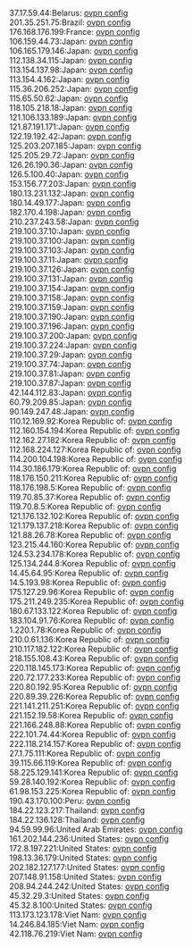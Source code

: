 37.17.59.44:Belarus: [ovpn config](vpn/37_17_59_44.ovpn)  
201.35.251.75:Brazil: [ovpn config](vpn/201_35_251_75.ovpn)  
176.168.176.199:France: [ovpn config](vpn/176_168_176_199.ovpn)  
106.159.44.73:Japan: [ovpn config](vpn/106_159_44_73.ovpn)  
106.165.179.146:Japan: [ovpn config](vpn/106_165_179_146.ovpn)  
112.138.34.115:Japan: [ovpn config](vpn/112_138_34_115.ovpn)  
113.154.137.98:Japan: [ovpn config](vpn/113_154_137_98.ovpn)  
113.154.4.162:Japan: [ovpn config](vpn/113_154_4_162.ovpn)  
115.36.206.252:Japan: [ovpn config](vpn/115_36_206_252.ovpn)  
115.65.50.62:Japan: [ovpn config](vpn/115_65_50_62.ovpn)  
118.105.218.18:Japan: [ovpn config](vpn/118_105_218_18.ovpn)  
121.106.133.189:Japan: [ovpn config](vpn/121_106_133_189.ovpn)  
121.87.191.171:Japan: [ovpn config](vpn/121_87_191_171.ovpn)  
122.19.192.42:Japan: [ovpn config](vpn/122_19_192_42.ovpn)  
125.203.207.185:Japan: [ovpn config](vpn/125_203_207_185.ovpn)  
125.205.29.72:Japan: [ovpn config](vpn/125_205_29_72.ovpn)  
126.26.190.36:Japan: [ovpn config](vpn/126_26_190_36.ovpn)  
126.5.100.40:Japan: [ovpn config](vpn/126_5_100_40.ovpn)  
153.156.77.203:Japan: [ovpn config](vpn/153_156_77_203.ovpn)  
180.13.231.132:Japan: [ovpn config](vpn/180_13_231_132.ovpn)  
180.14.49.177:Japan: [ovpn config](vpn/180_14_49_177.ovpn)  
182.170.4.198:Japan: [ovpn config](vpn/182_170_4_198.ovpn)  
210.237.243.58:Japan: [ovpn config](vpn/210_237_243_58.ovpn)  
219.100.37.10:Japan: [ovpn config](vpn/219_100_37_10.ovpn)  
219.100.37.100:Japan: [ovpn config](vpn/219_100_37_100.ovpn)  
219.100.37.103:Japan: [ovpn config](vpn/219_100_37_103.ovpn)  
219.100.37.11:Japan: [ovpn config](vpn/219_100_37_11.ovpn)  
219.100.37.126:Japan: [ovpn config](vpn/219_100_37_126.ovpn)  
219.100.37.131:Japan: [ovpn config](vpn/219_100_37_131.ovpn)  
219.100.37.154:Japan: [ovpn config](vpn/219_100_37_154.ovpn)  
219.100.37.158:Japan: [ovpn config](vpn/219_100_37_158.ovpn)  
219.100.37.159:Japan: [ovpn config](vpn/219_100_37_159.ovpn)  
219.100.37.190:Japan: [ovpn config](vpn/219_100_37_190.ovpn)  
219.100.37.196:Japan: [ovpn config](vpn/219_100_37_196.ovpn)  
219.100.37.200:Japan: [ovpn config](vpn/219_100_37_200.ovpn)  
219.100.37.224:Japan: [ovpn config](vpn/219_100_37_224.ovpn)  
219.100.37.29:Japan: [ovpn config](vpn/219_100_37_29.ovpn)  
219.100.37.74:Japan: [ovpn config](vpn/219_100_37_74.ovpn)  
219.100.37.81:Japan: [ovpn config](vpn/219_100_37_81.ovpn)  
219.100.37.87:Japan: [ovpn config](vpn/219_100_37_87.ovpn)  
42.144.112.83:Japan: [ovpn config](vpn/42_144_112_83.ovpn)  
60.79.209.85:Japan: [ovpn config](vpn/60_79_209_85.ovpn)  
90.149.247.48:Japan: [ovpn config](vpn/90_149_247_48.ovpn)  
110.12.169.92:Korea Republic of: [ovpn config](vpn/110_12_169_92.ovpn)  
112.160.154.194:Korea Republic of: [ovpn config](vpn/112_160_154_194.ovpn)  
112.162.27.182:Korea Republic of: [ovpn config](vpn/112_162_27_182.ovpn)  
112.168.224.127:Korea Republic of: [ovpn config](vpn/112_168_224_127.ovpn)  
114.200.104.198:Korea Republic of: [ovpn config](vpn/114_200_104_198.ovpn)  
114.30.186.179:Korea Republic of: [ovpn config](vpn/114_30_186_179.ovpn)  
118.176.150.211:Korea Republic of: [ovpn config](vpn/118_176_150_211.ovpn)  
118.176.198.5:Korea Republic of: [ovpn config](vpn/118_176_198_5.ovpn)  
119.70.85.37:Korea Republic of: [ovpn config](vpn/119_70_85_37.ovpn)  
119.70.8.5:Korea Republic of: [ovpn config](vpn/119_70_8_5.ovpn)  
121.176.132.102:Korea Republic of: [ovpn config](vpn/121_176_132_102.ovpn)  
121.179.137.218:Korea Republic of: [ovpn config](vpn/121_179_137_218.ovpn)  
121.88.26.78:Korea Republic of: [ovpn config](vpn/121_88_26_78.ovpn)  
123.215.44.160:Korea Republic of: [ovpn config](vpn/123_215_44_160.ovpn)  
124.53.234.178:Korea Republic of: [ovpn config](vpn/124_53_234_178.ovpn)  
125.134.244.8:Korea Republic of: [ovpn config](vpn/125_134_244_8.ovpn)  
14.45.64.95:Korea Republic of: [ovpn config](vpn/14_45_64_95.ovpn)  
14.5.193.98:Korea Republic of: [ovpn config](vpn/14_5_193_98.ovpn)  
175.127.29.96:Korea Republic of: [ovpn config](vpn/175_127_29_96.ovpn)  
175.211.249.235:Korea Republic of: [ovpn config](vpn/175_211_249_235.ovpn)  
180.67.133.122:Korea Republic of: [ovpn config](vpn/180_67_133_122.ovpn)  
183.104.91.76:Korea Republic of: [ovpn config](vpn/183_104_91_76.ovpn)  
1.220.1.78:Korea Republic of: [ovpn config](vpn/1_220_1_78.ovpn)  
210.0.61.136:Korea Republic of: [ovpn config](vpn/210_0_61_136.ovpn)  
210.117.182.122:Korea Republic of: [ovpn config](vpn/210_117_182_122.ovpn)  
218.155.108.43:Korea Republic of: [ovpn config](vpn/218_155_108_43.ovpn)  
220.118.145.173:Korea Republic of: [ovpn config](vpn/220_118_145_173.ovpn)  
220.72.177.233:Korea Republic of: [ovpn config](vpn/220_72_177_233.ovpn)  
220.80.192.95:Korea Republic of: [ovpn config](vpn/220_80_192_95.ovpn)  
220.89.39.226:Korea Republic of: [ovpn config](vpn/220_89_39_226.ovpn)  
221.141.211.251:Korea Republic of: [ovpn config](vpn/221_141_211_251.ovpn)  
221.152.19.58:Korea Republic of: [ovpn config](vpn/221_152_19_58.ovpn)  
221.166.248.88:Korea Republic of: [ovpn config](vpn/221_166_248_88.ovpn)  
222.101.74.44:Korea Republic of: [ovpn config](vpn/222_101_74_44.ovpn)  
222.118.214.157:Korea Republic of: [ovpn config](vpn/222_118_214_157.ovpn)  
27.1.75.111:Korea Republic of: [ovpn config](vpn/27_1_75_111.ovpn)  
39.115.66.119:Korea Republic of: [ovpn config](vpn/39_115_66_119.ovpn)  
58.225.129.141:Korea Republic of: [ovpn config](vpn/58_225_129_141.ovpn)  
59.28.140.192:Korea Republic of: [ovpn config](vpn/59_28_140_192.ovpn)  
61.98.153.225:Korea Republic of: [ovpn config](vpn/61_98_153_225.ovpn)  
190.43.170.100:Peru: [ovpn config](vpn/190_43_170_100.ovpn)  
184.22.123.217:Thailand: [ovpn config](vpn/184_22_123_217.ovpn)  
184.22.136.128:Thailand: [ovpn config](vpn/184_22_136_128.ovpn)  
94.59.99.96:United Arab Emirates: [ovpn config](vpn/94_59_99_96.ovpn)  
161.202.144.236:United States: [ovpn config](vpn/161_202_144_236.ovpn)  
172.8.197.221:United States: [ovpn config](vpn/172_8_197_221.ovpn)  
198.13.36.179:United States: [ovpn config](vpn/198_13_36_179.ovpn)  
202.182.127.177:United States: [ovpn config](vpn/202_182_127_177.ovpn)  
207.148.91.158:United States: [ovpn config](vpn/207_148_91_158.ovpn)  
208.94.244.242:United States: [ovpn config](vpn/208_94_244_242.ovpn)  
45.32.29.3:United States: [ovpn config](vpn/45_32_29_3.ovpn)  
45.32.8.100:United States: [ovpn config](vpn/45_32_8_100.ovpn)  
113.173.123.178:Viet Nam: [ovpn config](vpn/113_173_123_178.ovpn)  
14.246.84.185:Viet Nam: [ovpn config](vpn/14_246_84_185.ovpn)  
42.118.76.219:Viet Nam: [ovpn config](vpn/42_118_76_219.ovpn)  
